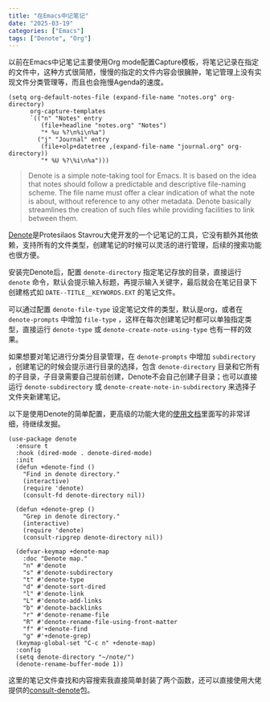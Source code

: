 ```yaml
---
title: "在Emacs中记笔记"
date: "2025-03-19"
categories: ["Emacs"]
tags: ["Denote", "Org"]
---
```


以前在Emacs中记笔记主要使用Org mode配置Capture模板，将笔记记录在指定的文件中，这种方式很简陋，慢慢的指定的文件内容会很臃肿，笔记管理上没有实现文件分类管理等，而且也会拖慢Agenda的速度。

```emacs-lisp
(setq org-default-notes-file (expand-file-name "notes.org" org-directory)
      org-capture-templates
      `(("n" "Notes" entry
         (file+headline "notes.org" "Notes")
         "* %u %?\n%i\n%a")
        ("j" "Journal" entry
         (file+olp+datetree ,(expand-file-name "journal.org" org-directory))
         "* %U %?\%i\n%a")))
```

> Denote is a simple note-taking tool for Emacs. It is based on the idea that notes should follow a predictable and descriptive file-naming scheme. The file name must offer a clear indication of what the note is about, without reference to any other metadata. Denote basically streamlines the creation of such files while providing facilities to link between them.

[Denote](https://github.com/protesilaos/denote)是Protesilaos Stavrou大佬开发的一个记笔记的工具，它没有额外其他依赖，支持所有的文件类型，创建笔记的时候可以灵活的进行管理，后续的搜索功能也很方便。

安装完Denote后，配置 `denote-directory` 指定笔记存放的目录，直接运行 `denote` 命令，默认会提示输入标题，再提示输入关键字，最后就会在笔记目录下创建格式如 `DATE--TITLE__KEYWORDS.EXT` 的笔记文件。

可以通过配置 `denote-file-type` 设定笔记文件的类型，默认是org，或者在 `denote-prompts` 中增加 `file-type` ，这样在每次创建笔记时都可以单独指定类型，直接运行 `denote-type` 或 `denote-create-note-using-type` 也有一样的效果。

如果想要对笔记进行分类分目录管理，在 `denote-prompts` 中增加 `subdirectory` ，创建笔记的时候会提示进行目录的选择，包含 `denote-directory` 目录和它所有的子目录，子目录需要自己提前创建，Denote不会自己创建子目录；也可以直接运行 `denote-subdirectory` 或 `denote-create-note-in-subdirectory` 来选择子文件夹新建笔记。

以下是使用Denote的简单配置，更高级的功能大佬的[使用文档](https://protesilaos.com/emacs/denote)里面写的非常详细，待继续发掘。

```emacs-lisp
(use-package denote
  :ensure t
  :hook (dired-mode . denote-dired-mode)
  :init
  (defun +denote-find ()
    "Find in denote directory."
    (interactive)
    (require 'denote)
    (consult-fd denote-directory nil))

  (defun +denote-grep ()
    "Grep in denote directory."
    (interactive)
    (require 'denote)
    (consult-ripgrep denote-directory nil))

  (defvar-keymap +denote-map
    :doc "Denote map."
    "n" #'denote
    "s" #'denote-subdirectory
    "t" #'denote-type
    "d" #'denote-sort-dired
    "l" #'denote-link
    "L" #'denote-add-links
    "b" #'denote-backlinks
    "r" #'denote-rename-file
    "R" #'denote-rename-file-using-front-matter
    "f" #'+denote-find
    "g" #'+denote-grep)
  (keymap-global-set "C-c n" +denote-map)
  :config
  (setq denote-directory "~/note/")
  (denote-rename-buffer-mode 1))
```

这里的笔记文件查找和内容搜索我直接简单封装了两个函数，还可以直接使用大佬提供的[consult-denote](https://github.com/protesilaos/consult-denote)包。
